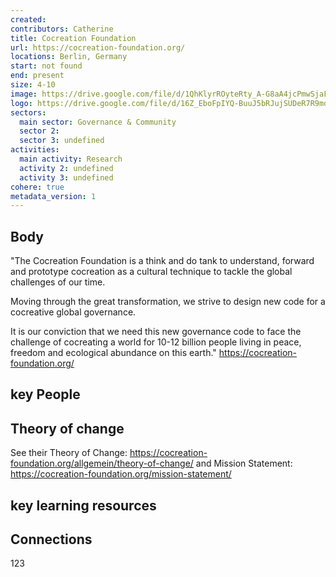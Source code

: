 ```yaml
---
created:
contributors: Catherine
title: Cocreation Foundation
url: https://cocreation-foundation.org/
locations: Berlin, Germany
start: not found
end: present
size: 4-10
image: https://drive.google.com/file/d/1QhKlyrROyteRty_A-G8aA4jcPmwSjaFw/view?usp=drive_link
logo: https://drive.google.com/file/d/16Z_EboFpIYQ-BuuJ5bRJujSUDeR7R9md/view?usp=drive_link
sectors:
  main sector: Governance & Community
  sector 2: 
  sector 3: undefined
activities: 
  main activity: Research
  activity 2: undefined
  activity 3: undefined
cohere: true
metadata_version: 1
---
```



## Body

"The Cocreation Foundation is a think and do tank to understand, forward and prototype cocreation as a cultural technique to tackle the global challenges of our time.

Moving through the great transformation, we strive to design new code for a cocreative global governance.

It is our conviction that we need this new governance code to face the challenge of cocreating a world for 10-12 billion people living in peace, freedom and ecological abundance on this earth."
https://cocreation-foundation.org/ 

## key People



## Theory of change

See their Theory of Change: https://cocreation-foundation.org/allgemein/theory-of-change/ and Mission Statement: https://cocreation-foundation.org/mission-statement/ 

## key learning resources



## Connections

123

